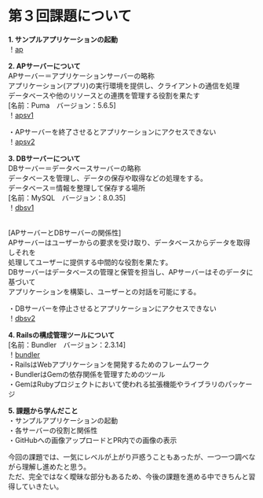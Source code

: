 # 第３回課題について
__1. サンプルアプリケーションの起動__
<br>！[ap](im/lecture03-1.png)

__2. APサーバーについて__
<br>APサーバー＝アプリケーションサーバーの略称
<br>アプリケーション(アプリ)の実行環境を提供し、クライアントの通信を処理
<br>データベースや他のリソースとの連携を管理する役割を果たす
<br>[名前：Puma　バージョン：5.6.5]
<br>！[apsv1](im/lecture03-2.png)

・APサーバーを終了させるとアプリケーションにアクセスできない
<br>！[apsv2](im/lecture03-3.png)

__3. DBサーバーについて__
<br>DBサーバー＝データベースサーバーの略称
<br>データベースを管理し、データの保存や取得などの処理をする。
<br>データベース＝情報を整理して保存する場所
<br>[名前：MySQL　バージョン：8.0.35]
<br>！[dbsv1](im/lecture03-4.png)

<br>[APサーバーとDBサーバーの関係性]
<br>APサーバーはユーザーからの要求を受け取り、データベースからデータを取得しそれを
<br>処理してユーザーに提供する中間的な役割を果たす。
<br>DBサーバーはデータベースの管理と保管を担当し、APサーバーはそのデータに基づいて
<br>アプリケーションを構築し、ユーザーとの対話を可能にする。

・DBサーバーを停止させるとアプリケーションにアクセスできない
<br>！[dbsv2](im/lecture03-5.png)

__4. Railsの構成管理ツールについて__
<br>[名前：Bundler　バージョン：2.3.14]
<br>！[bundler](im/lecture03-6.png)
<br>・RailsはWebアプリケーションを開発するためのフレームワーク
<br>・BundlerはGemの依存関係を管理すためのツール
<br>・GemはRubyプロジェクトにおいて使われる拡張機能やライブラリのパッケージ

__5. 課題から学んだこと__
<br>・サンプルアプリケーションの起動
<br>・各サーバーの役割と関係性
<br>・GitHubへの画像アップロードとPR内での画像の表示

今回の課題では、一気にレベルが上がり戸惑うこともあったが、一つ一つ調べながら理解し進めたと思う。
<br>ただ、完全ではなく曖昧な部分もあるため、今後の課題を進める中できちんと習得していきたい。
